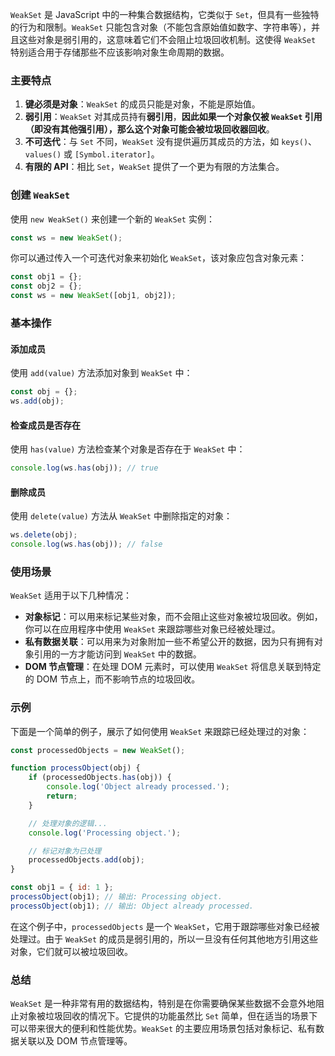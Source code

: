`WeakSet` 是 JavaScript 中的一种集合数据结构，它类似于 `Set`，但具有一些独特的行为和限制。`WeakSet` 只能包含对象（不能包含原始值如数字、字符串等），并且这些对象是弱引用的，这意味着它们不会阻止垃圾回收机制。这使得 `WeakSet` 特别适合用于存储那些不应该影响对象生命周期的数据。

### 主要特点

1. **键必须是对象**：`WeakSet` 的成员只能是对象，不能是原始值。
2. **弱引用**：`WeakSet` 对其成员持有**弱引用**，**因此如果一个对象仅被 `WeakSet` 引用（即没有其他强引用），那么这个对象可能会被垃圾回收器回收**。
3. **不可迭代**：与 `Set` 不同，`WeakSet` 没有提供遍历其成员的方法，如 `keys()`、`values()` 或 `[Symbol.iterator]`。
4. **有限的 API**：相比 `Set`，`WeakSet` 提供了一个更为有限的方法集合。

### 创建 `WeakSet`

使用 `new WeakSet()` 来创建一个新的 `WeakSet` 实例：

```javascript
const ws = new WeakSet();
```

你可以通过传入一个可迭代对象来初始化 `WeakSet`，该对象应包含对象元素：

```javascript
const obj1 = {};
const obj2 = {};
const ws = new WeakSet([obj1, obj2]);
```

### 基本操作

#### 添加成员

使用 `add(value)` 方法添加对象到 `WeakSet` 中：

```javascript
const obj = {};
ws.add(obj);
```

#### 检查成员是否存在

使用 `has(value)` 方法检查某个对象是否存在于 `WeakSet` 中：

```javascript
console.log(ws.has(obj)); // true
```

#### 删除成员

使用 `delete(value)` 方法从 `WeakSet` 中删除指定的对象：

```javascript
ws.delete(obj);
console.log(ws.has(obj)); // false
```

### 使用场景

`WeakSet` 适用于以下几种情况：

- **对象标记**：可以用来标记某些对象，而不会阻止这些对象被垃圾回收。例如，你可以在应用程序中使用 `WeakSet` 来跟踪哪些对象已经被处理过。
- **私有数据关联**：可以用来为对象附加一些不希望公开的数据，因为只有拥有对象引用的一方才能访问到 `WeakSet` 中的数据。
- **DOM 节点管理**：在处理 DOM 元素时，可以使用 `WeakSet` 将信息关联到特定的 DOM 节点上，而不影响节点的垃圾回收。

### 示例

下面是一个简单的例子，展示了如何使用 `WeakSet` 来跟踪已经处理过的对象：

```javascript
const processedObjects = new WeakSet();

function processObject(obj) {
    if (processedObjects.has(obj)) {
        console.log('Object already processed.');
        return;
    }

    // 处理对象的逻辑...
    console.log('Processing object.');

    // 标记对象为已处理
    processedObjects.add(obj);
}

const obj1 = { id: 1 };
processObject(obj1); // 输出: Processing object.
processObject(obj1); // 输出: Object already processed.
```

在这个例子中，`processedObjects` 是一个 `WeakSet`，它用于跟踪哪些对象已经被处理过。由于 `WeakSet` 的成员是弱引用的，所以一旦没有任何其他地方引用这些对象，它们就可以被垃圾回收。

### 总结

`WeakSet` 是一种非常有用的数据结构，特别是在你需要确保某些数据不会意外地阻止对象被垃圾回收的情况下。它提供的功能虽然比 `Set` 简单，但在适当的场景下可以带来很大的便利和性能优势。`WeakSet` 的主要应用场景包括对象标记、私有数据关联以及 DOM 节点管理等。